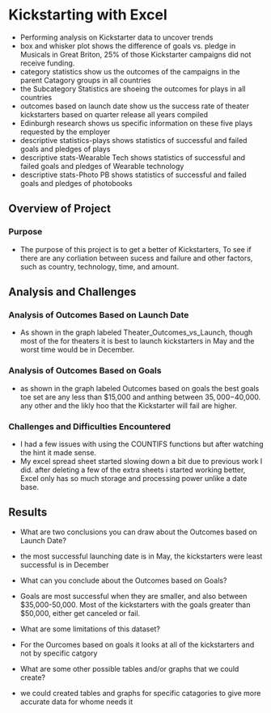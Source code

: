 # Kickstarting with Excel
- Performing analysis on Kickstarter data to uncover trends
- box and whisker plot shows the difference of goals vs. pledge in Musicals in Great Briton, 25% of those Kickstarter campaigns did not receive funding.
- category statistics show us the outcomes of the campaigns in the parent Catagory groups in all countries
- the Subcategory Statistics are shoeing the outcomes for plays in all countries
- outcomes based on launch date show us the success rate of theater kickstarters based on quarter release all years compiled
- Edinburgh research shows us specific information on these five plays requested by the employer
- descriptive statistics-plays shows statistics of successful and failed goals and pledges of plays
- descriptive stats-Wearable Tech shows statistics of successful and failed goals and pledges of Wearable technology
- descriptive stats-Photo PB shows statistics of successful and failed goals and pledges of photobooks

## Overview of Project 

### Purpose
-   The purpose of this project is to get a better of Kickstarters, To see if there are any corliation between sucess and failure and other factors, such as country, technology, time, and amount.

## Analysis and Challenges

### Analysis of Outcomes Based on Launch Date
-   As shown in the graph labeled Theater_Outcomes_vs_Launch, though most of the for theaters it is best to launch kickstarters in May and the worst time would be in December. 

### Analysis of Outcomes Based on Goals
-   as shown in the graph labeled Outcomes based on goals the best goals toe set are any less than $15,000 and anthing between $35,000-$40,000. any other and the likly hoo that the Kickstarter will fail are higher.

### Challenges and Difficulties Encountered
-   I had a few issues with using the COUNTIFS functions but after watching the hint it made sense.
-   My excel spread sheet started slowing down a bit due to previous work I did. after deleting a few of the extra sheets i started working better, Excel only has so much storage and processing power unlike a date base.

## Results

- What are two conclusions you can draw about the Outcomes based on Launch Date?
-   the most successful launching date is in May, the kickstarters were least successful is in December

- What can you conclude about the Outcomes based on Goals?
-   Goals are most successful when they are smaller, and also between $35,000-50,000. Most of the kickstarters with the goals greater than $50,000, either get canceled or fail.

- What are some limitations of this dataset?
-   For the Ourcomes based on goals it looks at all of the kickstarters and not by specific catgory


- What are some other possible tables and/or graphs that we could create?
-   we could created tables and graphs for specific catagories to give more accurate data for whome needs it

